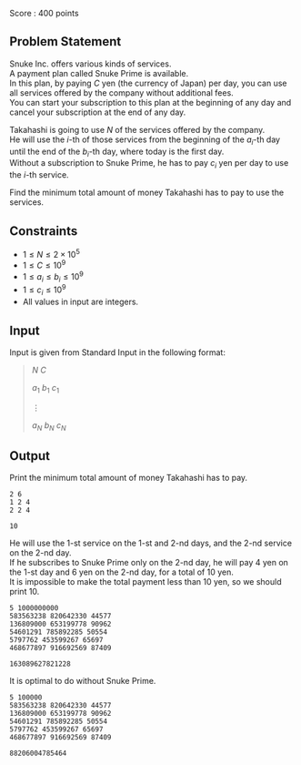 Score : $400$ points

## Problem Statement

Snuke Inc. offers various kinds of services.<br>
A payment plan called Snuke Prime is available.<br>
In this plan, by paying $C$ yen (the currency of Japan) per day, you can use all services offered by the company without additional fees.<br>
You can start your subscription to this plan at the beginning of any day and cancel your subscription at the end of any day.

Takahashi is going to use $N$ of the services offered by the company.<br>
He will use the $i$-th of those services from the beginning of the $a_i$-th day until the end of the $b_i$-th day, where today is the first day.<br>
Without a subscription to Snuke Prime, he has to pay $c_i$ yen per day to use the $i$-th service.  

Find the minimum total amount of money Takahashi has to pay to use the services.

## Constraints

- $1 \leq N \leq 2 \times 10^5$
- $1 \leq C \leq 10^9$
- $1 \leq a_i \leq b_i \leq 10^9$
- $1 \leq c_i \leq 10^9$
- All values in input are integers.

## Input

Input is given from Standard Input in the following format:

> $N$ $C$
> 
> $a_1$ $b_1$ $c_1$
> 
> $\vdots$
> 
> $a_N$ $b_N$ $c_N$

## Output

Print the minimum total amount of money Takahashi has to pay.

```input1
2 6
1 2 4
2 2 4
```

```output1
10
```

He will use the $1$-st service on the $1$-st and $2$-nd days, and the $2$-nd service on the $2$-nd day.<br>
If he subscribes to Snuke Prime only on the $2$-nd day, he will pay $4$ yen on the $1$-st day and $6$ yen on the $2$-nd day, for a total of $10$ yen.<br>
It is impossible to make the total payment less than $10$ yen, so we should print $10$.

```input2
5 1000000000
583563238 820642330 44577
136809000 653199778 90962
54601291 785892285 50554
5797762 453599267 65697
468677897 916692569 87409
```

```output2
163089627821228
```

It is optimal to do without Snuke Prime.

```input3
5 100000
583563238 820642330 44577
136809000 653199778 90962
54601291 785892285 50554
5797762 453599267 65697
468677897 916692569 87409
```

```output3
88206004785464
```